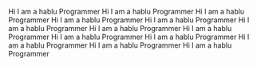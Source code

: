 Hi I am a hablu Programmer
Hi I am a hablu Programmer
Hi I am a hablu Programmer
Hi I am a hablu Programmer
Hi I am a hablu Programmer
Hi I am a hablu Programmer
Hi I am a hablu Programmer
Hi I am a hablu Programmer
Hi I am a hablu Programmer
Hi I am a hablu Programmer
Hi I am a hablu Programmer
Hi I am a hablu Programmer
Hi I am a hablu Programmer
